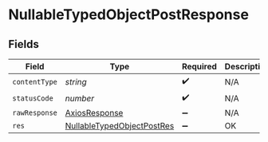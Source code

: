 # NullableTypedObjectPostResponse


## Fields

| Field                                                                               | Type                                                                                | Required                                                                            | Description                                                                         |
| ----------------------------------------------------------------------------------- | ----------------------------------------------------------------------------------- | ----------------------------------------------------------------------------------- | ----------------------------------------------------------------------------------- |
| `contentType`                                                                       | *string*                                                                            | :heavy_check_mark:                                                                  | N/A                                                                                 |
| `statusCode`                                                                        | *number*                                                                            | :heavy_check_mark:                                                                  | N/A                                                                                 |
| `rawResponse`                                                                       | [AxiosResponse](https://axios-http.com/docs/res_schema)                             | :heavy_minus_sign:                                                                  | N/A                                                                                 |
| `res`                                                                               | [NullableTypedObjectPostRes](../../models/operations/nullabletypedobjectpostres.md) | :heavy_minus_sign:                                                                  | OK                                                                                  |
